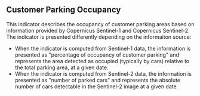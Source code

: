 ## Customer Parking Occupancy

This indicator describes the occupancy of customer parking areas based on information provided by Copernicus Sentinel-1 and Copernicus Sentinel-2. The indicator is presented differently depending on the informaiton source:

- When the indicator is computed from Sentinel-1 data, the information is presented as "percentage of occupancy of customer parking" and represents the area detected as occupied (typically by cars) relative to the total parking area, at a given date.
- When the indicator is computed from Sentinel-2 data, the information is presented as "number of parked cars" and represents the absolute number of cars detectable in the Sentinel-2 image at a given date. 

